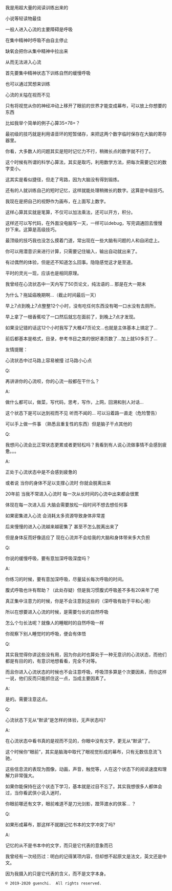 我是用超大量的阅读训练出来的

小说等轻读物最佳

一般人进入心流的主要障碍是呼吸

在集中精神时呼吸不由自主停止

缺氧会把你从集中精神中拉出来

从而无法进入心流

首先要集中精神状态下训练自然的缓慢呼吸

也可以通过冥想来训练

心流的关隘在视而不见

只有将视觉从你的神经冲动上移开了眼前的世界才能变成幕布，可以放上你想要的东西

比如我举个简单的例子心算35+78=？

最初级的技巧就是利用语音环的短暂储存，来把这两个数字临时保存在大脑的寄存器里。

你看，大多数人的问题其实是短时记忆力不行，稍微长点的数字就不行了。

这个时候有所谓的科学心算法，其实是取巧，利用数学方法，把每次需要记忆的数字变小。

这其实是看似捷径，但走了弯路，因为大脑没有得到锻炼。

还有的人就训练自己的短时记忆，这样就能处理稍微长的数字。这算是中级技巧。

我现在是把自己的视野作为画布，在上面写上数字。

这样心算其实就是笔算，不仅可以加法乘法，还可以开方，积分。

这样还可以写代码，在外面没电脑写一天，一样可以debug，写完调通回去慢慢抄下来。这算是高级技巧。

最顶级的技巧我也没怎么摸着门道，常出现在一些大脑有问题的人和自闭症上。

你可以用潜意识来进行计算，只需要记住输入，输出自动就出来了。

有过偶然的体验，但是还不知道怎么回事。隐隐感觉这才是至道。

平时的灵光一现，应该也是相同原理。

我曾经在心流状态中一天内写了50页论文，纯法语的... 那是在大一期末

为什么？拖延癌晚期啊…（截止时间最后一天）

早上7点到晚上7点整整12个小时，没有吃任何东西没有喝一口水没有去厕所，

早上拿了一根香蕉咬了一口然后就忘在面前了，到晚上7点才发现。

如果没记错的话这12个小时我写了大概47页论文…也就是主体基本上搞定了...

前后都基本是格式，目录，参考书目之类的很好凑页数了…加上就50多页了...

友情提醒：

心流状态中过马路上容易被撞 过马路小心点

Q: 

再讲讲你的心流呗，你的心流一般都在干什么？

A: 

做什么都可以，做菜，写代码，思考，写作，上网，回溯和别人对话… 

这个状态下是可以达到视而不见 听而不闻的… 可以沿着路一直走（危险警告）

可以手上做一件事 （熟悉且重复性的东西）但是脑子干点其他的

Q:

我想问心流会比正常状态更累或者更轻松吗？我看到有人说心流做事情不会感到疲惫。。。

A:

正处于心流状态中是不会感到疲惫的 

或者说 当你的身体不足以支撑心流时 你就会脱离出来

20年前 当我不常进入心流时 每一次从长时间的心流中出来都会很累 

体现在每一次进入后 大脑会需要放松一段时间不想去想任何事 

如果密集进入心流 会消耗太多资源导致身体非常差

后来慢慢的进入心流越来越密集了 甚至不怎么脱离出来了 

但是身体反而好像适应了 现在心流并不会给我的大脑和身体带来多大负担

Q:

你说的缓慢呼吸，要有意加深呼吸深度吗？

A:

你练习的时候，要有意加深呼吸，尽量延长每次呼吸的时间。

腹式呼吸也许有帮助？（此处存疑）但是我习惯腹式呼吸差不多有20来年了吧

真正集中注意力的时候，你是不会注意到这些的（深呼吸有助于平和心境）

所以在想要进入心流的时候，是需要匀长的自然呼吸

怎么个匀长法呢？就像人的睡眠时的自然呼吸一样

你观察下别人睡觉时的呼吸，便会有体悟

Q:

其实我觉得你讲这些没有用，因为你此时也算处于一种无意识的心流状态，而他们都是有目的的，有意识地想看看，完全不对等。

而且你进入心流状态的时候也不会注意呼吸，呼吸顶多算是个次要因素，而你这样一说，他们反而只能抓住这一点，当成主要因素了。

A:

是的。需要注意这点。

Q:

心流状态下无从“默读”是怎样的体验，无声状态吗?

A:

在心流状态中看书真的是视而不见的，你眼中没有文字，更无从“默读”了。

这个时候你“眼前”，其实是脑海中取代了眼视觉形成的幕布，只有无数信息流飞驰，

这些信息流的表现为图像，动画，声音，触觉等，人在这个状态下的阅读速度和理解力非常强大。

如果你能保持在这个状态下学习，基本就是过目不忘了。其实我想很多人都体会过，当你看武侠小说入迷时，

你眼前哪还有文字，眼前难道不是刀光剑影，蹬萍渡水的侠客… ？

Q:

如果形成幕布，那这样不就跟记忆书本的文字冲突了吗?

A:

记忆的从不是书本中的文字，而只是它代表的意象而已

我曾经有一次经历过：明白的记得某项内容，但却想不起原文是法文，英文还是中文。

因为我摄入的只是它代表的含义，而不是文字本身。

```
© 2019-2020 guenchi.  All rights reserved.
```
